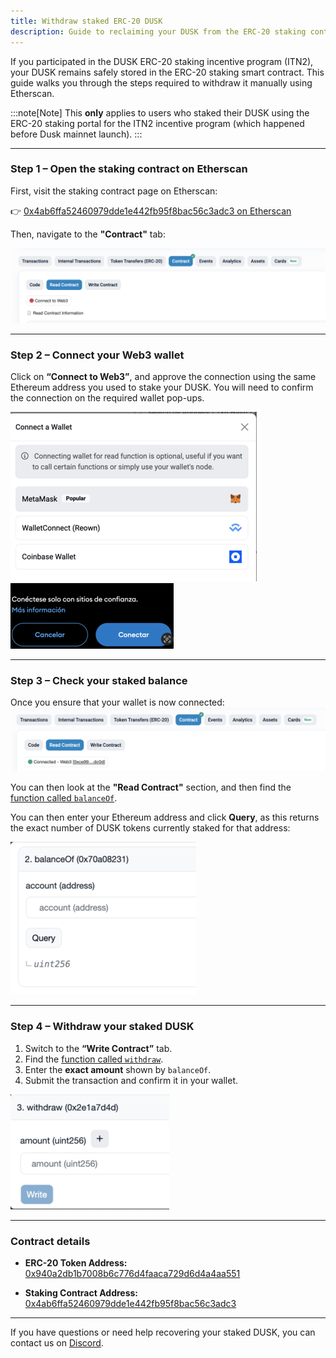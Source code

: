 ```yaml
---
title: Withdraw staked ERC-20 DUSK
description: Guide to reclaiming your DUSK from the ERC-20 staking contract used in ITN2.
---
```



If you participated in the DUSK ERC-20 staking incentive program (ITN2), your DUSK remains safely stored in the ERC-20 staking smart contract. This guide walks you through the steps required to withdraw it manually using Etherscan.

:::note[Note]
This **only** applies to users who staked their DUSK using the ERC-20 staking portal for the ITN2 incentive program (which happened before Dusk mainnet launch).
::: 

---

### Step 1 – Open the staking contract on Etherscan

First, visit the staking contract page on Etherscan:

👉 [0x4ab6ffa52460979dde1e442fb95f8bac56c3adc3 on Etherscan](https://etherscan.io/address/0x4ab6ffa52460979dde1e442fb95f8bac56c3adc3#readContract)

Then, navigate to the **"Contract"** tab:

![How to connect your wallet](../../../../assets/itn/connect-wallet-2.png)

---

### Step 2 – Connect your Web3 wallet

Click on **“Connect to Web3”**, and approve the connection using the same Ethereum address you used to stake your DUSK.
You will need to confirm the connection on the required wallet pop-ups.


![How to connect your wallet](../../../../assets/itn/connect-wallet-4.png)
![How to connect your wallet](../../../../assets/itn/connect-wallet-5b.png)

---

### Step 3 – Check your staked balance

Once you ensure that your wallet is now connected:
![Check wallet connection](../../../../assets/itn/connect-wallet-6.png)

You can then look at the **"Read Contract"** section, and then find the [function called `balanceOf`](https://etherscan.io/address/0x4ab6ffa52460979dde1e442fb95f8bac56c3adc3#readContract#F2).

You can then enter your Ethereum address and click **Query**, as this returns the exact number of DUSK tokens currently staked for that address:

![How to check your balance](../../../../assets/itn/check-balance.png)


---

### Step 4 – Withdraw your staked DUSK

1. Switch to the **“Write Contract”** tab.
2. Find the [function called `withdraw`](https://etherscan.io/address/0x4ab6ffa52460979dde1e442fb95f8bac56c3adc3#writeContract#F3).
3. Enter the **exact amount** shown by `balanceOf`.
4. Submit the transaction and confirm it in your wallet.

![How to withdraw your funds](../../../../assets/itn/withdraw-funds.png)

---

### Contract details

- **ERC-20 Token Address:**  
  [0x940a2db1b7008b6c776d4faaca729d6d4a4aa551](https://etherscan.io/token/0x940a2db1b7008b6c776d4faaca729d6d4a4aa551)

- **Staking Contract Address:**  
  [0x4ab6ffa52460979dde1e442fb95f8bac56c3adc3](https://etherscan.io/address/0x4ab6ffa52460979dde1e442fb95f8bac56c3adc3)

---

If you have questions or need help recovering your staked DUSK, you can contact us on [Discord](https://dusk.network/discord).
